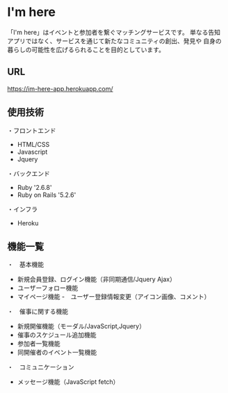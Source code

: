 # I'm here

「I'm here」はイベントと参加者を繋ぐマッチングサービスです。
単なる告知アプリではなく、サービスを通じて新たなコミュニティの創出、発見や
自身の暮らしの可能性を広げるられることを目的としています。

## URL
https://im-here-app.herokuapp.com/

## 使用技術
・フロントエンド
 - HTML/CSS
 - Javascript
 - Jquery
 
・バックエンド
 - Ruby '2.6.8'
 - Ruby on Rails '5.2.6'

・インフラ
 - Heroku

## 機能一覧
・　基本機能
 - 新規会員登録、ログイン機能（非同期通信/Jquery Ajax）
 - ユーザーフォロー機能
 - マイページ機能
    -　ユーザー登録情報変更（アイコン画像、コメント）
    
・　催事に関する機能
 - 新規開催機能（モーダル/JavaScript,Jquery）
 - 催事のスケジュール追加機能
 - 参加者一覧機能
 - 同開催者のイベント一覧機能
 
・　コミュニケーション
 - メッセージ機能（JavaScript fetch）

